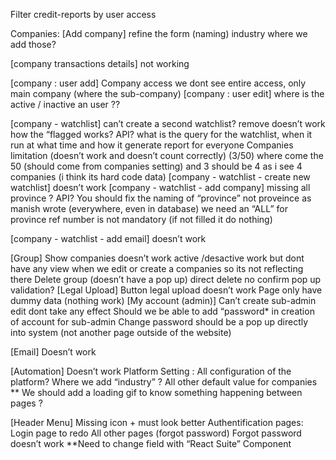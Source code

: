
Filter credit-reports by user access


Companies:
[Add company]
    refine the form (naming)
    industry where we add those?

[company transactions details]
    not working



[company : user add]
    Company access we dont see entire access, only main company (where the sub-company)
[company : user edit]
    where is the active / inactive an user ??

[company - watchlist]
    can’t create a second watchlist?
    remove doesn’t work
    how the “flagged works? API?
    what is the query for the watchlist, when it run at what time and how it generate report for everyone
    Companies limitation (doesn’t work and doesn’t count correctly) (3/50) where come the 50 (should come from companies setting) and 3 should be 4 as i see 4 companies (i think its hard code data)
[company - watchlist - create new watchlist]
    doesn’t work
[company - watchlist - add company]
    missing all province ? API?
    You should fix the naming of “province” not proveince as manish wrote (everywhere, even in database)
    we need an “ALL” for province
    ref number is not mandatory (if not filled it do nothing)
	
[company - watchlist - add email]
    doesn’t work



[Group]
Show companies doesn’t work
active /desactive work but dont have any view when we edit or create a companies so its not reflecting there
Delete group (doesn’t have a pop up) direct delete no confirm pop up validation?
[Legal Upload]
Button legal upload doesn’t work
Page only have dummy data (nothing work)
[My account (admin)]
Can’t create sub-admin
edit dont take any effect
Should we be able to add “password* in creation of account for sub-admin
Change password should be a pop up directly into system (not another page outside of the website)
	
[Email]
Doesn’t work

[Automation]
Doesn’t work
Platform Setting :
All configuration of the platform?
Where we add “industry” ?
All other default value for companies
** We should add a loading gif to know something happening between pages ?


[Header Menu]
Missing icon + must look better
Authentification pages:
Login page to redo
All other pages (forgot password)
Forgot password doesn’t work
**Need to change field with “React Suite” Component



<!-- Components to use from React Suite:
[Credit Reports]
1. "TagPicker" - For selecting status for filtering - https://rsuitejs.com/components/tag-picker/
2. "DateRangePicker" - Calendee with predefined days - https://rsuitejs.com/components/date-range-picker/#show-one-calendar
rsuitejs.comrsuitejs.com
TagPicker
Multi-select by tag and support new options
rsuitejs.com
rsuitejs.com
DateRangePicker
Used to quickly select a date range -->